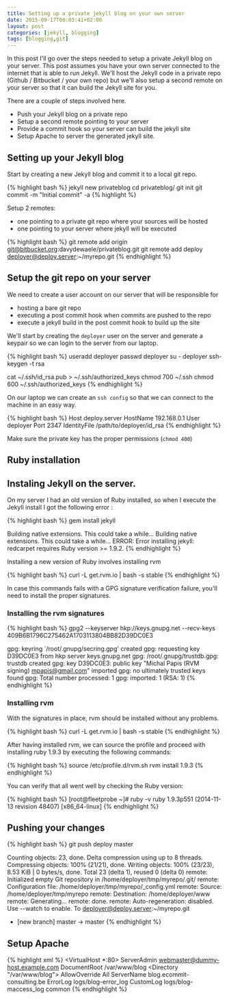 ```yaml
---
title: Setting up a private jekyll blog on your own server
date: 2015-09-17T00:03:41+02:00
layout: post
categories: [jekyll, blogging]
tags: [blogging,git]
---
```

In this post I'll go over the steps needed to setup a private Jekyll blog on your server. This post assumes you have your own server connected to the internet that is able to run Jekyll. We'll host the Jekyll code in a private repo (Github / Bitbucket / your own repo) but we'll also setup a second remote on your server so that it can build the Jekyll site for you.

There are a couple of steps involved here.

- Push your Jekyll blog on a private repo
- Setup a second remote pointing to your server
- Provide a commit hook so your server can build the jekyll site
- Setup Apache to server the generated jekyll site.

## Setting up your Jekyll blog

Start by creating a new Jekyll blog and commit it to a local git repo.

{% highlight bash %}
jekyll new privateblog
cd privateblog/
git init
git commit -m "Initial commit" -a
{% highlight %}

Setup 2 remotes: 

- one pointing to a private git repo where your sources will be hosted
- one pointing to your server where jekyll will be executed

{% highlight bash %}
git remote add origin git@bitbucket.org:davydewaele/privateblog.git
git remote add deploy deployer@deploy.server:~/myrepo.git
{% endhighlight %}

## Setup the git repo on your server

We need to create a user account on our server that will be responsible for 

- hosting a bare git repo
- executing a post commit hook when commits are pushed to the repo
- execute a jekyll build in the post commit hook to build up the site

We'll start by creating the ```deployer``` user on the server and generate a keypair so we can login to the server from our laptop.

{% highlight bash %}
useradd deployer
passwd deployer
su - deployer
ssh-keygen -t rsa

cat ~/.ssh/id_rsa.pub > ~/.ssh/authorized_keys
chmod 700 ~/.ssh
chmod 600 ~/.ssh/authorized_keys
{% endhighlight %}


On our laptop we can create an ```ssh config``` so that we can connect to the machine in an easy way.

{% highlight bash %}
Host deploy.server
  HostName 192.168.0.1
  User deployer
  Port 2347
  IdentityFile /path/to/deployer/id_rsa
{% endhighlight %}

Make sure the private key has the proper permissions (```chmod 400```)

## Ruby installation


## Instaling Jekyll on the server.

On my server I had an old version of Ruby installed, so when I execute the Jekyll install I got the following error :

{% highlight bash %}
gem install jekyll

Building native extensions.  This could take a while...
Building native extensions.  This could take a while...
ERROR:  Error installing jekyll:
	redcarpet requires Ruby version >= 1.9.2.
{% endhighlight %}


Installing a new version of Ruby involves installing rvm

{% highlight bash %}
curl -L get.rvm.io | bash -s stable
{% endhighlight %}

In case this commands fails with a GPG signature verification failure, you'll need to install the proper signatures.

### Installing the rvm signatures

{% highlight bash %}
gpg2 --keyserver hkp://keys.gnupg.net --recv-keys 409B6B1796C275462A1703113804BB82D39DC0E3

gpg: keyring `/root/.gnupg/secring.gpg' created
gpg: requesting key D39DC0E3 from hkp server keys.gnupg.net
gpg: /root/.gnupg/trustdb.gpg: trustdb created
gpg: key D39DC0E3: public key "Michal Papis (RVM signing) <mpapis@gmail.com>" imported
gpg: no ultimately trusted keys found
gpg: Total number processed: 1
gpg:               imported: 1  (RSA: 1)
{% endhighlight %}


### Installing rvm

With the signatures in place, rvm should be installed without any problems.

{% highlight bash %}
curl -L get.rvm.io | bash -s stable
{% endhighlight %}

After having installed rvm, we can source the profile and proceed with installing ruby 1.9.3 by executing the following commands:

{% highlight bash %}
source /etc/profile.d/rvm.sh
rvm install 1.9.3
{% endhighlight %}

You can verify that all went well by checking the Ruby version:

{% highlight bash %}
[root@fleetprobe ~]# ruby -v
ruby 1.9.3p551 (2014-11-13 revision 48407) [x86_64-linux]
{% endhighlight %}

## Pushing your changes

{% highlight bash %}
git push deploy master

Counting objects: 23, done.
Delta compression using up to 8 threads.
Compressing objects: 100% (21/21), done.
Writing objects: 100% (23/23), 8.53 KiB | 0 bytes/s, done.
Total 23 (delta 1), reused 0 (delta 0)
remote: Initialized empty Git repository in /home/deployer/tmp/myrepo/.git/
remote: Configuration file: /home/deployer/tmp/myrepo/_config.yml
remote:             Source: /home/deployer/tmp/myrepo
remote:        Destination: /home/deployer/www
remote:       Generating... 
remote:                     done.
remote:  Auto-regeneration: disabled. Use --watch to enable.
To deployer@deploy.server:~/myrepo.git
 * [new branch]      master -> master
{% endhighlight %}


## Setup Apache

{% highlight xml %}
<VirtualHost *:80>
    ServerAdmin webmaster@dummy-host.example.com
    DocumentRoot /var/www/blog
    <Directory "/var/www/blog">
        AllowOverride All
    </Directory>
    ServerName blog.ecommit-consulting.be
    ErrorLog logs/blog-error_log
    CustomLog logs/blog-maccess_log common
</VirtualHost>
{% endhighlight %}

